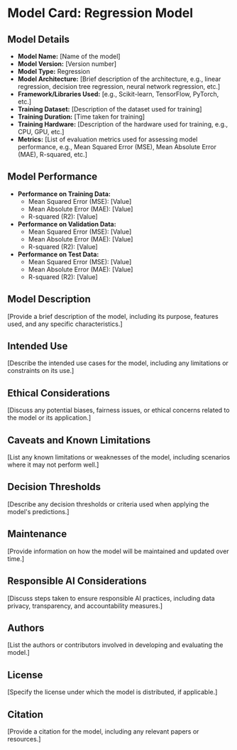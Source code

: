 # Model Card: Regression Model

## Model Details

- **Model Name:** [Name of the model]
- **Model Version:** [Version number]
- **Model Type:** Regression
- **Model Architecture:** [Brief description of the architecture, e.g., linear regression, decision tree regression, neural network regression, etc.]
- **Framework/Libraries Used:** [e.g., Scikit-learn, TensorFlow, PyTorch, etc.]
- **Training Dataset:** [Description of the dataset used for training]
- **Training Duration:** [Time taken for training]
- **Training Hardware:** [Description of the hardware used for training, e.g., CPU, GPU, etc.]
- **Metrics:** [List of evaluation metrics used for assessing model performance, e.g., Mean Squared Error (MSE), Mean Absolute Error (MAE), R-squared, etc.]

## Model Performance

- **Performance on Training Data:**
  - Mean Squared Error (MSE): [Value]
  - Mean Absolute Error (MAE): [Value]
  - R-squared (R2): [Value]
- **Performance on Validation Data:**
  - Mean Squared Error (MSE): [Value]
  - Mean Absolute Error (MAE): [Value]
  - R-squared (R2): [Value]
- **Performance on Test Data:**
  - Mean Squared Error (MSE): [Value]
  - Mean Absolute Error (MAE): [Value]
  - R-squared (R2): [Value]

## Model Description

[Provide a brief description of the model, including its purpose, features used, and any specific characteristics.]

## Intended Use

[Describe the intended use cases for the model, including any limitations or constraints on its use.]

## Ethical Considerations

[Discuss any potential biases, fairness issues, or ethical concerns related to the model or its application.]

## Caveats and Known Limitations

[List any known limitations or weaknesses of the model, including scenarios where it may not perform well.]

## Decision Thresholds

[Describe any decision thresholds or criteria used when applying the model's predictions.]

## Maintenance

[Provide information on how the model will be maintained and updated over time.]

## Responsible AI Considerations

[Discuss steps taken to ensure responsible AI practices, including data privacy, transparency, and accountability measures.]

## Authors

[List the authors or contributors involved in developing and evaluating the model.]

## License

[Specify the license under which the model is distributed, if applicable.]

## Citation

[Provide a citation for the model, including any relevant papers or resources.]
